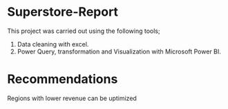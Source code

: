 # Superstore-Report

This project was carried out using the following tools;
1. Data cleaning with excel.
2. Power Query, transformation and Visualization with Microsoft Power BI.

# Recommendations
Regions with lower revenue can be uptimized
